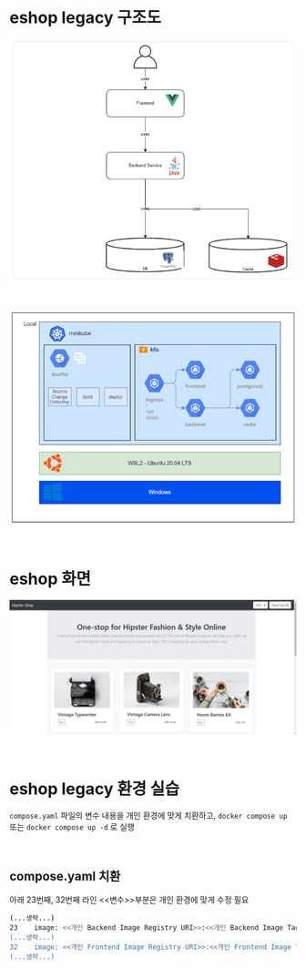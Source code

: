 # eshop legacy 구조도

![](./images/Legacy_arch.png)

<br>

![](./images/1w_5.png)

<br>

# eshop 화면

![](./images/eshop-complete.png)

<br>

# eshop legacy 환경 실습

`compose.yaml` 파일의 변수 내용을 개인 환경에 맞게 치환하고, `docker compose up` 또는 `docker compose up -d` 로 실행

<br>

## compose.yaml 치환

아래 23번째, 32번째 라인 <<변수>>부분은 개인 환경에 맞게 수정 필요

```bash
(...생략...)
23    image: <<개인 Backend Image Registry URI>>:<<개인 Backend Image Tag>>
(...생략...)
32    image: <<개인 Frontend Image Registry URI>>:<<개인 Frontend Image Tag>>
(...생략...)
```